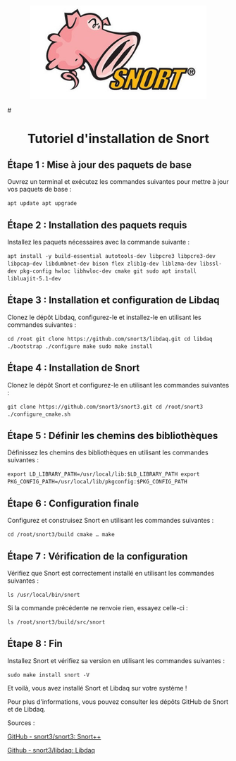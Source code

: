 <p align="center">
    <img src="snort.jpg" alt="PartageRO" style="width: 400px;" />
</p>
# <h1 align="center">Tutoriel d'installation de Snort</h1>
 
## Étape 1 : Mise à jour des paquets de base
Ouvrez un terminal et exécutez les commandes suivantes pour mettre à jour vos paquets de base :

```apt update apt upgrade```


## Étape 2 : Installation des paquets requis
Installez les paquets nécessaires avec la commande suivante :

```apt install -y build-essential autotools-dev libpcre3 libpcre3-dev libpcap-dev libdumbnet-dev bison flex zlib1g-dev liblzma-dev libssl-dev pkg-config hwloc libhwloc-dev cmake git sudo apt install libluajit-5.1-dev```


## Étape 3 : Installation et configuration de Libdaq
Clonez le dépôt Libdaq, configurez-le et installez-le en utilisant les commandes suivantes :

```cd /root git clone https://github.com/snort3/libdaq.git cd libdaq ./bootstrap ./configure make sudo make install```

## Étape 4 : Installation de Snort
Clonez le dépôt Snort et configurez-le en utilisant les commandes suivantes :

```git clone https://github.com/snort3/snort3.git cd /root/snort3 ./configure_cmake.sh```


## Étape 5 : Définir les chemins des bibliothèques 
Définissez les chemins des bibliothèques en utilisant les commandes suivantes :

```export LD_LIBRARY_PATH=/usr/local/lib:$LD_LIBRARY_PATH export PKG_CONFIG_PATH=/usr/local/lib/pkgconfig:$PKG_CONFIG_PATH```


## Étape 6 : Configuration finale
Configurez et construisez Snort en utilisant les commandes suivantes :

``` cd /root/snort3/build cmake … make ```


## Étape 7 : Vérification de la configuration
Vérifiez que Snort est correctement installé en utilisant les commandes suivantes :

```ls /usr/local/bin/snort```

Si la commande précédente ne renvoie rien, essayez celle-ci :

```ls /root/snort3/build/src/snort```


## Étape 8 : Fin
Installez Snort et vérifiez sa version en utilisant les commandes suivantes :

```sudo make install snort -V```


Et voilà, vous avez installé Snort et Libdaq sur votre système !

Pour plus d'informations, vous pouvez consulter les dépôts GitHub de Snort et de Libdaq.

Sources :

[GitHub - snort3/snort3: Snort++](https://github.com/snort3/snort3)

[Github - snort3/libdaq: Libdaq ](https://github.com/snort3/libdaq)